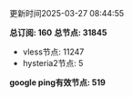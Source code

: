 更新时间2025-03-27 08:44:55

**总订阅: 160**
**总节点: 31845**
- vless节点: 11247
- hysteria2节点: 5

**google ping有效节点: 519**
